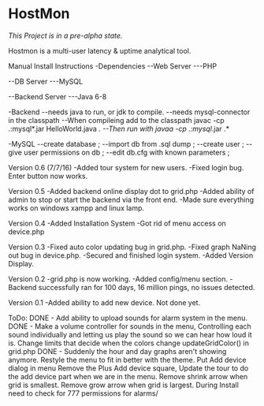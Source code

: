 HostMon
=======
*This Project is in a pre-alpha state.*

Hostmon is a multi-user latency &amp; uptime analytical tool.

Manual Install Instructions
-Dependencies
--Web Server
---PHP

--DB Server
---MySQL

--Backend Server
---Java 6-8

-Backend
--needs java to run, or jdk to compile.
--needs mysql-connector in the classpath
--When compileing add to the classpath javac -cp .:mysql*.jar HelloWorld.java
*.
--Then run with javaa -cp .:mysql*.jar
.*

-MySQL
--create database ;
--import db from .sql dump ;
--create user ;
--give user permissions on db ;
--edit db.cfg with known parameters ; 


Version 0.6 (7/7/16)
-Added tour system for new users.
-Fixed login bug. Enter button now works.

Version 0.5
-Added backend online display dot to grid.php
-Added ability of admin to stop or start the backend via the front end.
-Made sure everything works on windows xampp and linux lamp.

Version 0.4
-Added Installation System
-Got rid of menu access on device.php

Version 0.3
-Fixed auto color updating bug in grid.php.
-Fixed graph NaNing out bug in device.php.
-Secured and finished login system.
-Added Version Display.

Version 0.2
-grid.php is now working.
-Added config/menu section.
-Backend successfully ran for 100 days, 16 million pings, no issues detected.

Version 0.1
-Added ability to add new device. Not done yet.



ToDo:
DONE - Add ability to upload sounds for alarm system in the menu.
DONE - Make a volume controller for sounds in the menu, Controlling each sound individually and letting us play
       the sound so we can hear how loud it is.
Change limits that decide when the colors change updateGridColor() in grid.php
DONE - Suddenly the hour and day graphs aren't showing anymore.
Restyle the menu to fit in better with the theme.
Put Add device dialog in menu
Remove the Plus Add device square,
Update the tour to do the add device part when we are in the menu.
Remove shrink arrow when grid is smallest.
Remove grow arrow when grid is largest.
During Install need to check for 777 permissions for alarms/
